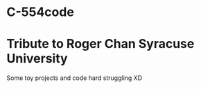 # C-554code
# Tribute to Roger Chan Syracuse University
Some toy projects and code
hard struggling XD
